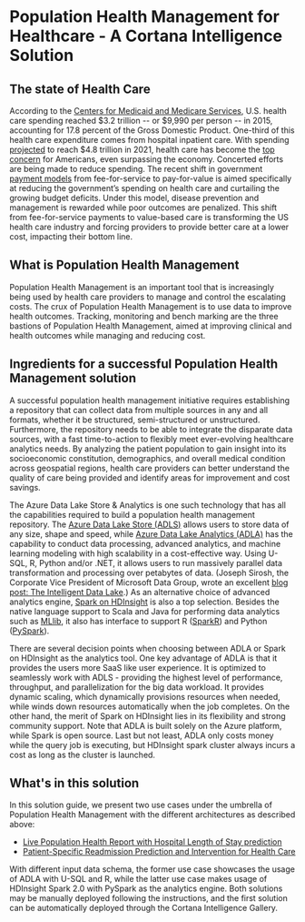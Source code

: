 # Population Health Management for Healthcare - A Cortana Intelligence Solution

## The state of Health Care
According to the [Centers for Medicaid and Medicare Services](https://www.cms.gov/research-statistics-data-and-systems/statistics-trends-and-reports/nationalhealthexpenddata/nationalhealthaccountshistorical.html), U.S. health care spending reached $3.2 trillion -- or $9,990 per person -- in 2015, accounting for 17.8 percent of the Gross Domestic Product. One-third of this health care expenditure comes from hospital inpatient care. With spending [projected](https://www.cms.gov/research-statistics-data-and-systems/statistics-trends-and-reports/medicare-provider-charge-data/downloads/publiccomments.pdf) to reach $4.8 trillion in 2021, health care has become the [top concern](http://big.assets.huffingtonpost.com/tabsHPTrumpIssues20170320.pdf) for Americans, even surpassing the economy. Concerted efforts are being made to reduce spending. The recent shift in government [payment models](https://www.healthcatalyst.com/hospital-transitioning-fee-for-service-value-based-reimbursements) from fee-for-service to pay-for-value is aimed specifically at reducing the government’s spending on health care and curtailing the growing budget deficits. Under this model, disease prevention and management is rewarded while poor outcomes are penalized. This shift from fee-for-service payments to value-based care is transforming the US health care industry and forcing providers to provide better care at a lower cost, impacting their bottom line. 


## What is Population Health Management

Population Health Management is an important tool that is increasingly being used by health care providers to manage and control the escalating costs. The crux of Population Health Management is to use data to improve health outcomes. Tracking, monitoring and bench marking are the three bastions of Population Health Management, aimed at improving clinical and health outcomes while managing and reducing cost. 

## Ingredients for a successful Population Health Management solution
 
A successful population health management initiative requires establishing a repository that can collect data from multiple sources in any and all formats, whether it be structured, semi-structured or unstructured. Furthermore, the repository needs to be able to integrate the disparate data sources, with a fast time-to-action to flexibly meet ever-evolving healthcare analytics needs. By analyzing the patient population to gain insight into its socioeconomic constitution, demographics, and overall medical condition across geospatial regions, health care providers can better understand the quality of care being provided and identify areas for improvement and cost savings. 

The Azure Data Lake Store & Analytics is one such technology that has all the capabilities required to build a population health management repository. The [Azure Data Lake Store (ADLS)](https://docs.microsoft.com/en-us/azure/data-lake-store/data-lake-store-overview) allows users to store data of any size, shape and speed, while [Azure Data Lake Analytics (ADLA)](https://docs.microsoft.com/en-us/azure/data-lake-analytics/data-lake-analytics-overview) has the capability to conduct data processing, advanced analytics, and machine learning modeling with high scalability in a cost-effective way. Using U-SQL, R, Python and/or .NET, it allows users to run massively parallel data transformation and processing over petabytes of data. (Joseph Sirosh, the Corporate Vice President of Microsoft Data Group, wrote an excellent [blog post: The Intelligent Data Lake](https://azure.microsoft.com/en-us/blog/the-intelligent-data-lake/?v=17.23h).) As an alternative choice of advanced analytics engine, [Spark on HDInsight](https://docs.microsoft.com/en-us/azure/hdinsight/hdinsight-apache-spark-overview) is also a top selection. Besides the native language support to Scala and Java for performing data analytics such as [MLlib](https://spark.apache.org/mllib/), it also has interface to support R ([SparkR](https://spark.apache.org/docs/latest/sparkr.html)) and Python ([PySpark](https://spark.apache.org/docs/0.9.0/python-programming-guide.html)). 

There are several decision points when choosing between ADLA or Spark on HDInsight as the analytics tool. One key advantage of ADLA is that it provides the users more SaaS like user experience. It is optimized to seamlessly work with ADLS - providing the highest level of performance, throughput, and parallelization for the big data workload. It provides dynamic scaling, which dynamically provisions resources when needed, while winds down resources automatically when the job completes. On the other hand, the merit of Spark on HDInsight lies in its flexibility and strong community support.  Note that ADLA is built solely on the Azure platform, while Spark is open source. Last but not least, ADLA only costs money while the query job is executing, but HDInsight spark cluster always incurs a cost as long as the cluster is launched. 

## What's in this solution

In this solution guide, we present two use cases under the umbrella of Population Health Management with the different architectures as described above:

- [Live Population Health Report with Hospital Length of Stay prediction](Azure%20Data%20Lake/README.md)
- [Patient-Specific Readmission Prediction and Intervention for Health Care](Spark/README.md)

With different input data schema, the former use case showcases the usage of ADLA with U-SQL and R, while the latter use case makes usage of HDInsight Spark 2.0 with PySpark as the analytics engine. Both solutions may be manually deployed following the instructions, and the first solution can be automatically deployed through the Cortana Intelligence Gallery.
 



